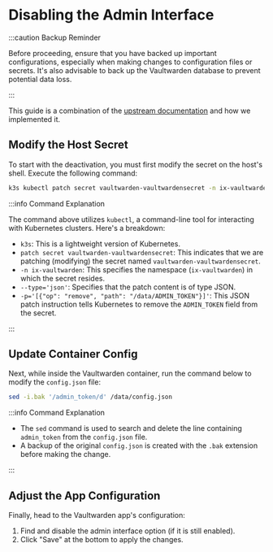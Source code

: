 # Disabling the Admin Interface

:::caution Backup Reminder

Before proceeding, ensure that you have backed up important configurations, especially when making changes to configuration files or secrets. It's also advisable to back up the Vaultwarden database to prevent potential data loss.

:::

This guide is a combination of the [upstream documentation](https://github.com/dani-garcia/vaultwarden/wiki/Enabling-admin-page#disabling-the-admin-page) and how we implemented it.

## Modify the Host Secret

To start with the deactivation, you must first modify the secret on the host's shell. Execute the following command:

```bash
k3s kubectl patch secret vaultwarden-vaultwardensecret -n ix-vaultwarden --type='json' -p='[{"op": "remove", "path": "/data/ADMIN_TOKEN"}]'
```

:::info Command Explanation

The command above utilizes `kubectl`, a command-line tool for interacting with Kubernetes clusters. Here's a breakdown:

- `k3s`: This is a lightweight version of Kubernetes.
- `patch secret vaultwarden-vaultwardensecret`: This indicates that we are patching (modifying) the secret named `vaultwarden-vaultwardensecret`.
- `-n ix-vaultwarden`: This specifies the namespace (`ix-vaultwarden`) in which the secret resides.
- `--type='json'`: Specifies that the patch content is of type JSON.
- `-p='[{"op": "remove", "path": "/data/ADMIN_TOKEN"}]'`: This JSON patch instruction tells Kubernetes to remove the `ADMIN_TOKEN` field from the secret.

:::

## Update Container Config

Next, while inside the Vaultwarden container, run the command below to modify the `config.json` file:

```bash
sed -i.bak '/admin_token/d' /data/config.json
```

:::info Command Explanation

- The `sed` command is used to search and delete the line containing `admin_token` from the `config.json` file.
- A backup of the original `config.json` is created with the `.bak` extension before making the change.

:::

## Adjust the App Configuration

Finally, head to the Vaultwarden app's configuration:

1. Find and disable the admin interface option (if it is still enabled).
2. Click "Save" at the bottom to apply the changes.
